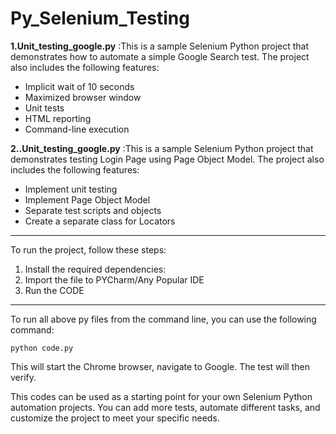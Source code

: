 # Py_Selenium_Testing

**1.Unit_testing_google.py** :This is a sample Selenium Python project that demonstrates how to automate a simple Google Search test. The project also includes the following features:
* Implicit wait of 10 seconds
* Maximized browser window
* Unit tests
* HTML reporting
* Command-line execution


**2..Unit_testing_google.py** :This is a sample Selenium Python project that demonstrates testing Login Page using Page Object Model. The project also includes the following features:
* Implement unit testing
* Implement Page Object Model
* Separate test scripts and objects
* Create a separate class for Locators

-----------------------------------------------------------------------------------------------------------------
To run the project, follow these steps:

1. Install the required dependencies:
2. Import the file to PYCharm/Any Popular IDE
3. Run the CODE


----------------------------------------------------------------------------------------------------------------
To run all above py files from the command line, you can use the following command:

```
python code.py
```

This will start the Chrome browser, navigate to Google. The test will then verify.

This codes can be used as a starting point for your own Selenium Python automation projects. You can add more tests, automate different tasks, and customize the project to meet your specific needs.
